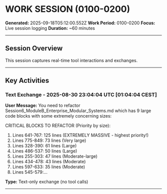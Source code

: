 # WORK SESSION (0100-0200)

**Generated:** 2025-09-18T05:12:00.552Z
**Work Period:** 0100-0200
**Focus:** Live session logging
**Duration:** ~60 minutes

---

## Session Overview

This session captures real-time tool interactions and exchanges.

---

## Key Activities

### Text Exchange - 2025-08-30 23:04:04 UTC [01:04:04 CEST]

**User Message:** You need to refactor Session6_ModuleB_Enterprise_Modular_Systems.md which has 9 large code blocks with some extremely concerning sizes:

CRITICAL BLOCKS TO REFACTOR (Priority by size):
1. Lines 641-767: 125 lines (EXTREMELY MASSIVE - highest priority!)
2. Lines 775-849: 73 lines (Very large)
3. Lines 328-390: 61 lines (Large)
4. Lines 486-537: 50 lines (Large)
5. Lines 255-303: 47 lines (Moderate-large)
6. Lines 434-478: 43 lines (Moderate)
7. Lines 597-633: 35 lines (Moderate)
8. Lines 545-579:...

**Type:** Text-only exchange (no tool calls)

---

